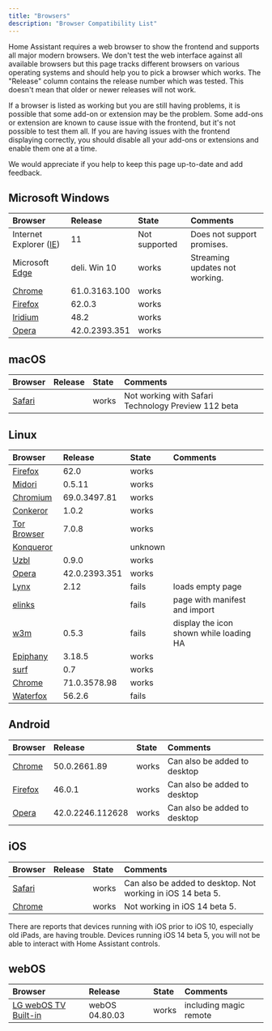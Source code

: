 ```yaml
---
title: "Browsers"
description: "Browser Compatibility List"
---
```


Home Assistant requires a web browser to show the frontend and supports all major modern browsers. We don't test the web interface against all available browsers but this page tracks different browsers on various operating systems and should help you to pick a browser which works. The "Release" column contains the release number which was tested. This doesn't mean that older or newer releases will not work.

If a browser is listed as working but you are still having problems, it is possible that some add-on or extension may be the problem. Some add-ons or extension are known to cause issue with the frontend, but it's not possible to test them all. If you are having issues with the frontend displaying correctly, you should disable all your add-ons or extensions and enable them one at a time.

We would appreciate if you help to keep this page up-to-date and add feedback.

## Microsoft Windows

| Browser                   | Release        | State      | Comments                 |
| :------------------------ |:---------------|:-----------|:-------------------------|
| Internet Explorer ([IE])  | 11             | Not supported | Does not support promises. |
| Microsoft [Edge]          | deli. Win 10   | works | Streaming updates not working. |
| [Chrome]                  | 61.0.3163.100  | works      |                          |
| [Firefox]                 | 62.0.3         | works      |                          |
| [Iridium]                 | 48.2           | works      |                          |
| [Opera]                   | 42.0.2393.351  | works      |                          |

## macOS

| Browser               | Release        | State      | Comments                 |
| :-------------------- |:---------------|:-----------|:-------------------------|
| [Safari]              |                | works      | Not working with Safari Technology Preview 112 beta |

## Linux

| Browser               | Release        | State      | Comments                 |
| :-------------------- |:---------------|:-----------|:-------------------------|
| [Firefox]             | 62.0           | works      |                          |
| [Midori]              | 0.5.11         | works      |                          |
| [Chromium]            | 69.0.3497.81   | works      |                          |
| [Conkeror]            | 1.0.2          | works      |                          |
| [Tor Browser]         | 7.0.8          | works      |                          |
| [Konqueror]           |                | unknown    |                          |
| [Uzbl]                | 0.9.0          | works      |                          |
| [Opera]               | 42.0.2393.351  | works      |                          |
| [Lynx]                | 2.12           | fails      | loads empty page         |
| [elinks]              |                | fails      | page with manifest and import |
| [w3m]                 | 0.5.3          | fails      | display the icon shown while loading HA |
| [Epiphany]            | 3.18.5         | works      |                          |
| [surf]                | 0.7            | works      |                          |
| [Chrome]              | 71.0.3578.98   | works      |                          |
| [Waterfox]            | 56.2.6         | fails      |                          |

## Android

| Browser               | Release        | State      | Comments                 |
| :-------------------- |:---------------|:-----------|:-------------------------|
| [Chrome]              | 50.0.2661.89   | works      | Can also be added to desktop |
| [Firefox]             | 46.0.1         | works      | Can also be added to desktop |
| [Opera]               | 42.0.2246.112628 | works    | Can also be added to desktop |

## iOS

| Browser               | Release        | State      | Comments                 |
| :-------------------- |:---------------|:-----------|:-------------------------|
| [Safari]              |                | works      | Can also be added to desktop. Not working in iOS 14 beta 5. |
| [Chrome]              |                | works      | Not working in iOS 14 beta 5.               |

There are reports that devices running with iOS prior to iOS 10, especially old iPads, are having trouble. Devices running iOS 14 beta 5, you will not be able to interact with Home Assistant controls.

## webOS

| Browser               | Release        | State      | Comments                 |
| :-------------------- |:---------------|:-----------|:-------------------------|
| [LG webOS TV Built-in]| webOS 04.80.03 | works      | including magic remote   |

[Chrome]: https://www.google.com/chrome/
[Chromium]: https://www.chromium.org/
[Conkeror]: http://conkeror.org/
[Edge]: https://www.microsoft.com/en-us/edge
[elinks]: http://elinks.or.cz/
[Epiphany]: https://wiki.gnome.org/Apps/Web
[Firefox]: https://www.mozilla.org/en-US/firefox/
[IE]: https://support.microsoft.com/en-us/help/17621/internet-explorer-downloads
[Iridium]: https://iridiumbrowser.de/
[Konqueror]: https://konqueror.org/
[Lynx]: https://lynx.browser.org/
[Midori]: https://astian.org/en/midori-browser/
[Opera]: https://www.opera.com/
[Safari]: https://www.apple.com/safari/
[surf]: https://surf.suckless.org/
[Tor Browser]: https://www.torproject.org/
[Uzbl]: https://www.uzbl.org/
[w3m]: https://w3m.sourceforge.net/
[Waterfox]: https://www.waterfox.net
[LG webOS TV Built-In]: https://www.lg.com/uk/support/help-library/details-on-enjoying-internet-browsing-on-your-lg-webos-tv-CT00008334-1435838149474
